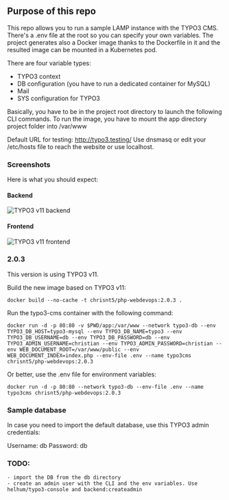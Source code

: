 ## Purpose of this repo

This repo allows you to run a sample LAMP instance with the TYPO3 CMS.
There's a .env file at the root so you can specify your own variables.
The project generates also a Docker image thanks to the Dockerfile in it and the resulted image can be mounted in a Kubernetes pod.

There are four variable types:
- TYPO3 context
- DB configuration (you have to run a dedicated container for MySQL)
- Mail
- SYS configuration for TYPO3

Basically, you have to be in the project root directory to launch the following CLI commands.
To run the image, you have to mount the app directory project folder into /var/www

Default URL for testing: http://typo3.testing/
Use dnsmasq or edit your /etc/hosts file to reach the website or use localhost.

### Screenshots

Here is what you should expect:

#### Backend

![TYPO3 v11 backend](https://raw.githubusercontent.com/christi4n/docker-multistage/feature/typo3v11/assets/multistage-typo3-v11-backend.png)

#### Frontend

![TYPO3 v11 frontend](https://raw.githubusercontent.com/christi4n/docker-multistage/feature/typo3v11/assets/multistage-typo3-v11-frontend.png)
### 2.0.3

This version is using TYPO3 v11.

Build the new image based on TYPO3 v11:

```
docker build --no-cache -t chrisnt5/php-webdevops:2.0.3 .
```

Run the typo3-cms container with the following command:

```
docker run -d -p 80:80 -v $PWD/app:/var/www --network typo3-db --env TYPO3_DB_HOST=typo3-mysql --env TYPO3_DB_NAME=typo3 --env TYPO3_DB_USERNAME=db --env TYPO3_DB_PASSWORD=db --env TYPO3_ADMIN_USERNAME=christian --env TYPO3_ADMIN_PASSWORD=christian --env WEB_DOCUMENT_ROOT=/var/www/public --env WEB_DOCUMENT_INDEX=index.php --env-file .env --name typo3cms chrisnt5/php-webdevops:2.0.3
```

Or better, use the .env file for environment variables:

```
docker run -d -p 80:80 --network typo3-db --env-file .env --name typo3cms chrisnt5/php-webdevops:2.0.3
```

### Sample database

In case you need to import the default database, use this TYPO3 admin credentials:

Username: db
Password: db

### TODO:

    - import the DB from the db directory
    - create an admin user with the CLI and the env variables. Use helhum/typo3-console and backend:createadmin
